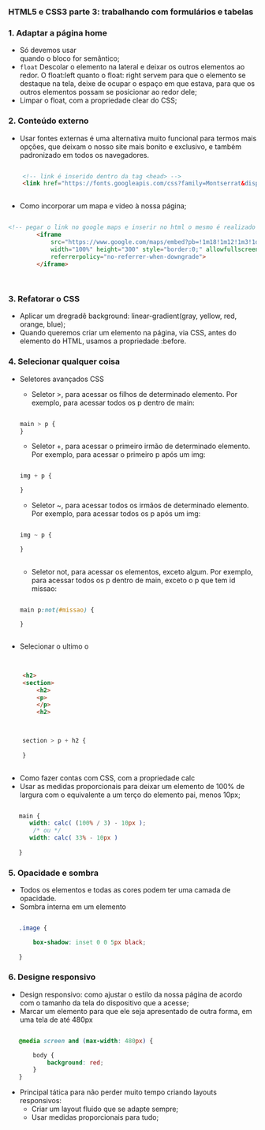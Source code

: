 ### HTML5 e CSS3 parte 3: trabalhando com formulários e tabelas


<h3>1. Adaptar a página home </h3>

* Só devemos usar <section> quando o bloco for semântico;
*  `float` Descolar o elemento na lateral e deixar os outros elementos ao redor. O float:left quanto o float: right servem para que o elemento se destaque na tela, deixe de ocupar o espaço em que estava, para que os outros elementos possam se posicionar ao redor dele;
* Limpar o float, com a propriedade clear do CSS;

<h3>2. Conteúdo externo</h3>

* Usar fontes externas é uma alternativa muito funcional para termos mais opções, que deixam o nosso site mais bonito e exclusivo, e também padronizado em todos os navegadores.
```html

    <!-- link é inserido dentro da tag <head> -->
    <link href="https://fonts.googleapis.com/css?family=Montserrat&display=swap" rel="stylesheet">
    
```
* Como incorporar um mapa e video à nossa página;

```html

<!-- pegar o link no google maps e inserir no html o mesmo é realizado com video do youtube -->
        <iframe
            src="https://www.google.com/maps/embed?pb=!1m18!1m12!1m3!1d3656.407977726918!2d-46.6372130252192!3d-23.589697062632787!2m3!1f0!2f0!3f0!3m2!1i1024!2i768!4f13.1!3m3!1m2!1s0x94ce5bd9bb943bf5%3A0x6f642995c970f0fe!2scaelum%20alura!5e0!3m2!1spt-BR!2sbr!4v1681614623772!5m2!1spt-BR!2sbr"
            width="100%" height="300" style="border:0;" allowfullscreen="" loading="lazy"
            referrerpolicy="no-referrer-when-downgrade">
        </iframe>
       
    
```

<h3>3. Refatorar o CSS</h3>

* Aplicar um dregradê background: linear-gradient(gray, yellow, red, orange, blue);
* Quando queremos criar um elemento na página, via CSS, antes do elemento do HTML, usamos a propriedade :before.

<h3>4. Selecionar qualquer coisa</h3>

* Seletores avançados CSS
    * Seletor >, para acessar os filhos de determinado elemento. Por exemplo, para acessar todos os p dentro de main:

    ```css

    main > p {
    }

    ```
    * Seletor +, para acessar o primeiro irmão de determinado elemento. Por exemplo, para acessar o primeiro p após um img:

    ```css

    img + p {

    }
    
    ```
    * Seletor ~, para acessar todos os irmãos de determinado elemento. Por exemplo, para acessar todos os p após um img:

    ```css

    img ~ p {

    }
        
    ```
    * Seletor not, para acessar os elementos, exceto algum. Por exemplo, para acessar todos os p dentro de main, exceto o p que tem id missao:

    ```css

    main p:not(#missao) {

    }
        
    ```

* Selecionar o ultimo o <h2>

```html

    <h2>
    <section>
        <h2>
        <p>
        </p>
        <h2>
    
```

```css

    section > p + h2 {
        
    }
    
```
* Como fazer contas com CSS, com a propriedade calc
* Usar as medidas proporcionais para deixar um elemento de 100% de largura com o equivalente a um terço do elemento pai, menos 10px;
 
 ```css

    main {
       width: calc( (100% / 3) - 10px ); 
        /* ou */
       width: calc( 33% - 10px )
        
    }

``` 


<h3>5. Opacidade e sombra</h3>

* Todos os elementos e todas as cores podem ter uma camada de opacidade.
* Sombra interna em um elemento

 
 ```css

    .image {

        box-shadow: inset 0 0 5px black;
        
    }

``` 

<h3>6. Designe responsivo</h3>

* Design responsivo: como ajustar o estilo da nossa página de acordo com o tamanho da tela do dispositivo que a acesse;
* Marcar um elemento para que ele seja apresentado de outra forma, em uma tela de até 480px

 ```css

    @media screen and (max-width: 480px) {

        body {
            background: red;
        }
    }

``` 

* Principal tática para não perder muito tempo criando layouts responsivos:
    * Criar um layout fluido que se adapte sempre;
    * Usar medidas proporcionais para tudo;